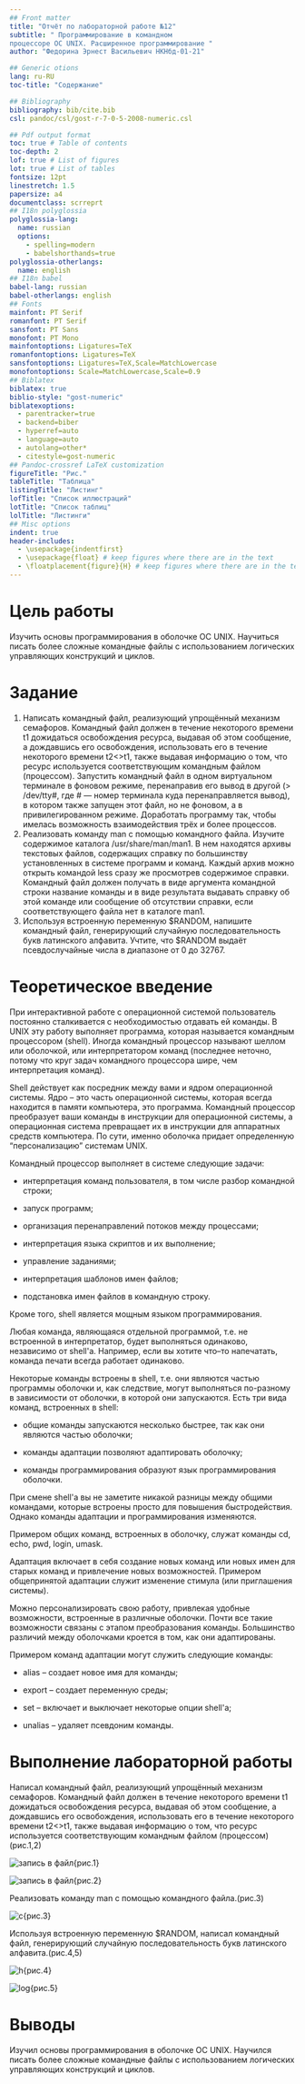 ```yaml
---
## Front matter
title: "Отчёт по лабораторной работе №12"
subtitle: " Программирование в командном
процессоре ОС UNIX. Расширенное программирование "
author: "Федорина Эрнест Васильевич НКНбд-01-21"

## Generic otions
lang: ru-RU
toc-title: "Содержание"

## Bibliography
bibliography: bib/cite.bib
csl: pandoc/csl/gost-r-7-0-5-2008-numeric.csl

## Pdf output format
toc: true # Table of contents
toc-depth: 2
lof: true # List of figures
lot: true # List of tables
fontsize: 12pt
linestretch: 1.5
papersize: a4
documentclass: scrreprt
## I18n polyglossia
polyglossia-lang:
  name: russian
  options:
	- spelling=modern
	- babelshorthands=true
polyglossia-otherlangs:
  name: english
## I18n babel
babel-lang: russian
babel-otherlangs: english
## Fonts
mainfont: PT Serif
romanfont: PT Serif
sansfont: PT Sans
monofont: PT Mono
mainfontoptions: Ligatures=TeX
romanfontoptions: Ligatures=TeX
sansfontoptions: Ligatures=TeX,Scale=MatchLowercase
monofontoptions: Scale=MatchLowercase,Scale=0.9
## Biblatex
biblatex: true
biblio-style: "gost-numeric"
biblatexoptions:
  - parentracker=true
  - backend=biber
  - hyperref=auto
  - language=auto
  - autolang=other*
  - citestyle=gost-numeric
## Pandoc-crossref LaTeX customization
figureTitle: "Рис."
tableTitle: "Таблица"
listingTitle: "Листинг"
lofTitle: "Список иллюстраций"
lotTitle: "Список таблиц"
lolTitle: "Листинги"
## Misc options
indent: true
header-includes:
  - \usepackage{indentfirst}
  - \usepackage{float} # keep figures where there are in the text
  - \floatplacement{figure}{H} # keep figures where there are in the text
---
```


# Цель работы

Изучить основы программирования в оболочке ОС UNIX. Научиться писать более
сложные командные файлы с использованием логических управляющих конструкций
и циклов.

# Задание

1. Написать командный файл, реализующий упрощённый механизм семафоров. Командный файл должен в течение некоторого времени t1 дожидаться освобождения
ресурса, выдавая об этом сообщение, а дождавшись его освобождения, использовать
его в течение некоторого времени t2<>t1, также выдавая информацию о том, что
ресурс используется соответствующим командным файлом (процессом). Запустить
командный файл в одном виртуальном терминале в фоновом режиме, перенаправив
его вывод в другой (> /dev/tty#, где # — номер терминала куда перенаправляется
вывод), в котором также запущен этот файл, но не фоновом, а в привилегированном
режиме. Доработать программу так, чтобы имелась возможность взаимодействия трёх
и более процессов.
2. Реализовать команду man с помощью командного файла. Изучите содержимое каталога /usr/share/man/man1. В нем находятся архивы текстовых файлов, содержащих
справку по большинству установленных в системе программ и команд. Каждый архив
можно открыть командой less сразу же просмотрев содержимое справки. Командный
файл должен получать в виде аргумента командной строки название команды и в виде
результата выдавать справку об этой команде или сообщение об отсутствии справки,
если соответствующего файла нет в каталоге man1.
3. Используя встроенную переменную $RANDOM, напишите командный файл, генерирующий случайную последовательность букв латинского алфавита. Учтите, что $RANDOM
выдаёт псевдослучайные числа в диапазоне от 0 до 32767.

# Теоретическое введение

При интерактивной работе с операционной системой пользователь постоянно сталкивается с необходимостью отдавать ей команды. В UNIX эту работу выполняет программа, которая называется командным процессором (shell). Иногда командный процессор называют шеллом или оболочкой, или интерпретатором команд (последнее неточно, потому что круг задач командного процессора шире, чем интерпретация команд).

Shell действует как посредник между вами и ядром операционной системы. Ядро – это часть операционной системы, которая всегда находится в памяти компьютера, это программа. Командный процессор преобразует ваши команды в инструкции для операционной системы, а операционная система превращает их в инструкции для аппаратных средств компьютера. По сути, именно оболочка придает определенную “персонализацию” системам UNIX.

Командный процессор выполняет в системе следующие задачи:

- интерпретация команд пользователя, в том числе разбор командной строки;

- запуск программ;

- организация перенаправлений потоков между процессами;

- интерпретация языка скриптов и их выполнение;

- управление заданиями;

- интерпретация шаблонов имен файлов;

- подстановка имен файлов в командную строку.

Кроме того, shell является мощным языком программирования.

Любая команда, являющаяся отдельной программой, т.е. не встроенной в интерпретатор, будет выполняться одинаково, независимо от shell'a. Например, если вы хотите что–то напечатать, команда печати всегда работает одинаково.

Некоторые команды встроены в shell, т.е. они являются частью программы оболочки и, как следствие, могут выполняться по-разному в зависимости от оболочки, в которой они запускаются. Есть три вида команд, встроенных в shell:

- общие команды запускаются несколько быстрее, так как они являются частью оболочки;

- команды адаптации позволяют адаптировать оболочку;



- команды программирования образуют язык программирования оболочки.

При смене shell'a вы не заметите никакой разницы между общими командами, которые встроены просто для повышения быстродействия. Однако команды адаптации и программирования изменяются.

Примером общих команд, встроенных в оболочку, служат команды cd, echo, pwd, login, umask.

Адаптация включает в себя создание новых команд или новых имен для старых команд и привлечение новых возможностей. Примером общепринятой адаптации служит изменение стимула (или приглашения системы).

Можно персонализировать свою работу, привлекая удобные возможности, встроенные в различные оболочки. Почти все такие возможности связаны с этапом преобразования команды. Большинство различий между оболочками кроется в том, как они адаптированы.

Примером команд адаптации могут служить следующие команды:

- alias – создает новое имя для команды;

- export – создает переменную среды;

- set – включает и выключает некоторые опции shell'a;

- unalias – удаляет псевдоним команды.

# Выполнение лабораторной работы




Написал командный файл, реализующий упрощённый механизм семафоров. Командный файл должен в течение некоторого времени t1 дожидаться освобождения
ресурса, выдавая об этом сообщение, а дождавшись его освобождения, использовать
его в течение некоторого времени t2<>t1, также выдавая информацию о том, что
ресурс используется соответствующим командным файлом (процессом)(рис.1,2)

![запись в файл](image/1.png){рис.1}

![запись в файл](image/2.png){рис.2}


Реализовать команду man с помощью командного файла.(рис.3)

![c](image/3.png){рис.3}

Используя встроенную переменную $RANDOM, написал командный файл, генерирующий случайную последовательность букв латинского алфавита.(рис.4,5)

![h](image/4.png){рис.4}

![log](image/5.png){рис.5}






# Выводы

Изучил основы программирования в оболочке ОС UNIX. Научился писать более
сложные командные файлы с использованием логических управляющих конструкций
и циклов.
